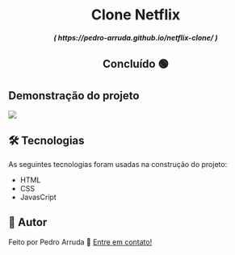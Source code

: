 <h1 align="center">Clone Netflix</h1>

<h5 align= "center">( https://pedro-arruda.github.io/netflix-clone/ )</h5>

<h2 align="center"> 
	Concluído 🟢
</h2>

<h2> 
	Demonstração do projeto
</h2>

<div>
	<img src = "img/netflix.gif">

</div>

<h2> 
	 🛠 Tecnologias
</h2>

As seguintes tecnologias foram usadas na construção do projeto:

- HTML
- CSS
- JavasCript

## 👦 Autor

Feito por Pedro Arruda 👋 [Entre em contato!](https://www.linkedin.com/in/pedro-scucuglia-arruda/)

